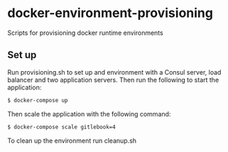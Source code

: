 # docker-environment-provisioning
Scripts for provisioning docker runtime environments

## Set up 
Run provisioning.sh to set up and environment with a Consul server, load balancer and two application servers. Then run the following to start the application:

```bash
$ docker-compose up
```
Then scale the application with the following command:
```bash
$ docker-compose scale gitlebook=4
```
To clean up the environment run cleanup.sh
